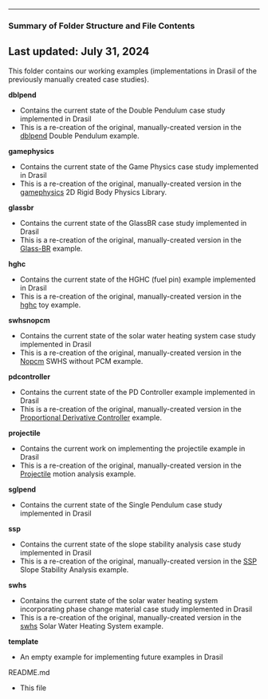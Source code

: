 --------------------------------------------------
### Summary of Folder Structure and File Contents
Last updated: July 31, 2024
--------------------------------------------------

This folder contains our working examples (implementations in Drasil of the previously manually created case studies).

**dblpend**
  - Contains the current state of the Double Pendulum case study implemented in Drasil
  - This is a re-creation of the original, manually-created version 
    in the [dblpend](https://github.com/Zhang-Zhi-ZZ/CAS741Project/blob/master/Double%20Pendulum/docs/SRS/SRS.pdf) Double Pendulum example.

**gamephysics**
  - Contains the current state of the Game Physics case study implemented in Drasil
  - This is a re-creation of the original, manually-created version 
    in the [gamephysics](https://github.com/smiths/caseStudies/blob/master/CaseStudies/gamephys/docs/SRS/GamePhysicsSRS.pdf) 2D Rigid Body Physics Library.

**glassbr**
  - Contains the current state of the GlassBR case study implemented in Drasil
  - This is a re-creation of the original, manually-created version 
    in the [Glass-BR](https://github.com/smiths/caseStudies/blob/master/CaseStudies/glass/docs/SRS/glassbr_srs.pdf) example.
  
**hghc**
  - Contains the current state of the HGHC (fuel pin) example implemented in Drasil
  - This is a re-creation of the original, manually-created version 
    in the [hghc](https://github.com/smiths/caseStudies/blob/master/CaseStudies/hghc/hghc_SRS.pdf) toy example.
  
**swhsnopcm**
  - Contains the current state of the solar water heating system case study implemented in Drasil
  - This is a re-creation of the original, manually-created version 
    in the [Nopcm](https://github.com/smiths/caseStudies/blob/master/CaseStudies/noPCM/docs/SRS/SRS.pdf) SWHS without PCM example.

**pdcontroller**
  - Contains the current state of the PD Controller example implemented in Drasil
  - This is a re-creation of the original, manually-created version 
    in the [Proportional Derivative Controller](https://github.com/muralidn/CAS741-Fall20/blob/master/docs/SRS/SRS.pdf) example.

**projectile**
  - Contains the current work on implementing the projectile example in Drasil
  - This is a re-creation of the original, manually-created version 
    in the [Projectile](https://github.com/smiths/caseStudies/tree/master/CaseStudies/projectile/projectileSRS) motion analysis example.  

**sglpend**
  - Contains the current state of the Single Pendulum case study implemented in Drasil

**ssp**
  - Contains the current state of the slope stability analysis case study implemented in Drasil
  - This is a re-creation of the original, manually-created version 
    in the [SSP](https://github.com/smiths/caseStudies/blob/master/CaseStudies/ssp/docs/SRS/SRS.pdf) Slope Stability Analysis example. 
  
**swhs**
  - Contains the current state of the solar water heating system incorporating phase change material case study implemented in Drasil
  - This is a re-creation of the original, manually-created version 
    in the [swhs](https://github.com/smiths/swhs/blob/master/docs/SRS/PCM_SRS.pdf) Solar Water Heating System example. 

**template**
  - An empty example for implementing future examples in Drasil

README.md
  - This file
